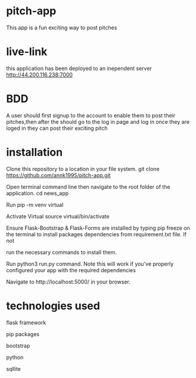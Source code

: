# pitch-app
This app is a fun exciting way to post pitches 
# live-link
this application has been deployed to an inependent server http://44.200.116.238:7000
# BDD
A user should first signup to the account to enable them to post their pitches,then after the should go to the log in page and log in once they are loged in they can post their exciting pitch
# installation

Clone this repository to a location in your file system. git clone https://github.com/annk1995/pitch-app.git

Open terminal command line then navigate to the root folder of the application. cd news_app

Run pip -m venv virtual

Activate Virtual source virtual/bin/activate

Ensure Flask-Bootstrap & Flask-Forms are installed by typing pip freeze on the terminal to install packages dependencies from requirement.txt file. If not

run the necessary commands to install them.

Run python3 run.py command. Note this will work if you've properly configured your app with the required dependencies

Navigate to http://localhost:5000/ in your browser.

# technologies used
flask framework

pip packages

bootstrap

python

sqllite

